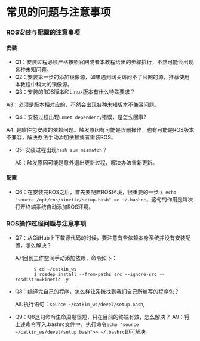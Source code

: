 # 常见的问题与注意事项
### ROS安装与配置的注意事项
#### 安装
* Q1：安装过程必须严格按照官网或者本教程给出的步骤执行，不然可能会出现各种未知问题。
* Q2：安装第一步的添加镜像源，如果遇到网关访问不了官网的源，推荐使用本教程中科大的镜像源。
* Q3：安装的ROS版本和Linux版本有什么特殊要求？

 A3：必须是版本相对应的，不然会出现各种未知版本不兼容问题。 
* Q4：安装过程出现`unmet dependency`错误，是怎么回事?

 A4: 是软件包安装的依赖问题。触发原因有可能是误删操作，也有可能是ROS版本不兼容，解决办法手动添加依赖或者重装ROS。
* Q5: 安装过程出现`hash sum mismatch`？

   A5：触发原因可能是意外退出更新过程，解决办法重新更新。
 
#### 配置
* Q6：在安装完ROS之后，首先要配置ROS环境，很重要的一步 `$ echo "source /opt/ros/kinetic/setup.bash" >> ~/.bashrc`，这句的作用是每次打开终端系统自动添加ROS环境。

### ROS操作过程问题与注意事项
* Q7：从GitHub上下载源代码的时候，要注意有些依赖本身系统并没有安装配置，怎么解决？

  A7:回到工作空间手动添加依赖，命令如下：
  
             $ cd ~/catkin_ws
             $ rosdep install --from-paths src --ignore-src --rosdistro=kinetic -y
             
* Q8：编译完自己的程序，怎么样让系统找到我们自己所编写的程序包？

  A8:执行语句：`source ~/catkin_ws/devel/setup.bash`,
  
* Q9：Q8这句命令生命周期很短，只在目前的终端有效，怎么解决？
  A9：将上述命令写入.bashrc文件中，执行命令`echo "source ~/catkin_ws/devel/setup.bash">> ~/.bashrc`即可解决。
